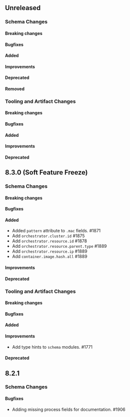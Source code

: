 <!-- When adding an entry to the Changelog:

- Please follow the Keep a Changelog: http://keepachangelog.com/ guidelines.
- Please insert your changelog line ordered by PR ID.
- Make sure you add your entry to the correct section (schema or tooling).

Thanks, you're awesome :-) -->

## Unreleased

### Schema Changes

#### Breaking changes

#### Bugfixes

#### Added

#### Improvements

#### Deprecated

#### Removed

### Tooling and Artifact Changes

#### Breaking changes

#### Bugfixes

#### Added

#### Improvements

#### Deprecated

## 8.3.0 (Soft Feature Freeze)

### Schema Changes

#### Breaking changes

#### Bugfixes

#### Added

* Added `pattern` attribute to `.mac` fields. #1871
* Add `orchestrator.cluster.id` #1875
* Add `orchestrator.resource.id` #1878
* Add `orchestrator.resource.parent.type` #1889
* Add `orchestrator.resource.ip` #1889
* Add `container.image.hash.all` #1889

#### Improvements

#### Deprecated

### Tooling and Artifact Changes

#### Breaking changes

#### Bugfixes

#### Added

#### Improvements

* Add type hints to `schema` modules. #1771

#### Deprecated

## 8.2.1

### Schema Changes

#### Bugfixes

* Adding missing process fields for documentation. #1906

<!-- All empty sections:

## Unreleased

### Schema Changes

#### Breaking changes

#### Bugfixes

#### Added

#### Improvements

#### Deprecated

### Tooling and Artifact Changes

#### Breaking changes

#### Bugfixes

#### Added

#### Improvements

#### Deprecated

-->
